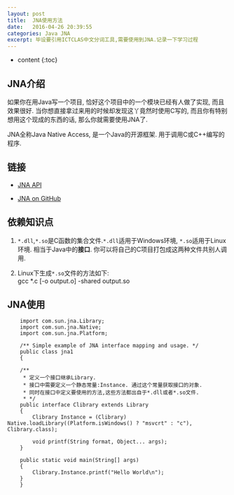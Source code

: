 ```yaml
---
layout: post
title:  JNA使用方法
date:   2016-04-26 20:39:55
categories: Java JNA
excerpt: 毕设要引用ICTCLAS中文分词工具,需要使用到JNA.记录一下学习过程
---
```


* content
{:toc}

## JNA介绍 
如果你在用Java写一个项目, 恰好这个项目中的一个模块已经有人做了实现, 而且效果很好. 当你想直接拿过来用的时候却发现这丫竟然时使用C写的, 而且你有特别想用这个现成的东西的话, 那么你就需要使用JNA了.   

JNA全称Java Native Access, 是一个Java的开源框架. 用于调用C或C++编写的程序.   

## 链接

* [JNA API](http://java-native-access.github.io/jna/4.2.1/)  

* [JNA on GitHub](https://github.com/java-native-access/jna)

## 依赖知识点

1. `*.dll`,`*.so`是C函数的集合文件.`*.dll`适用于Windows环境, `*.so`适用于Linux环境. 相当于Java中的**接口**. 你可以将自己的C项目打包成这两种文件共别人调用.

2. Linux下生成`*.so`文件的方法如下:  
        gcc *.c [-o output.o] -shared output.so  

## JNA使用

        import com.sun.jna.Library;
        import com.sun.jna.Native;
        import com.sun.jna.Platform;

        /** Simple example of JNA interface mapping and usage. */
        public class jna1
        {
	
		/**
		 * 定义一个接口继承Library.
		 * 接口中需要定义一个静态常量:Instance. 通过这个常量获取接口的对象.
		 * 同时在接口中定义要使用的方法,这些方法都出自于*.dll或者*.so文件.
		 * */
		public interface Clibrary extends Library
		{
			Clibrary Instance = (Clibrary) Native.loadLibrary((Platform.isWindows() ? "msvcrt" : "c"), Clibrary.class);
	
			void printf(String format, Object... args);
		}

		public static void main(String[] args)
		{
			Clibrary.Instance.printf("Hello World\n");
		}
        }
